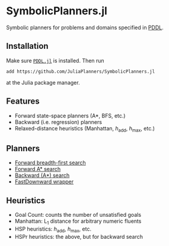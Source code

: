 # SymbolicPlanners.jl

Symbolic planners for problems and domains specified in [PDDL](https://github.com/JuliaPlanners/PDDL.jl).

## Installation

Make sure [`PDDL.jl`](https://github.com/JuliaPlanners/PDDL.jl) is installed. Then run
```
add https://github.com/JuliaPlanners/SymbolicPlanners.jl
```
at the Julia package manager.

## Features

- Forward state-space planners (A*, BFS, etc.)
- Backward (i.e. regression) planners
- Relaxed-distance heuristics (Manhattan, _h_<sub>add</sub>, _h_<sub>max</sub>, etc.)

## Planners

- [Forward breadth-first search](src/planners/bfs.jl)
- [Forward A* search](src/planners/astar.jl)
- [Backward (A*) search](src/planners/backward.jl)
- [FastDownward wrapper](src/planners/external.jl)

## Heuristics

- Goal Count: counts the number of unsatisfied goals
- Manhattan: L<sub>1</sub> distance for arbitrary numeric fluents
- HSP heuristics: _h_<sub>add</sub>, _h_<sub>max</sub>, etc.
- HSPr heuristics: the above, but for backward search
